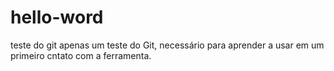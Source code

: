 # hello-word
teste do git
apenas um teste do Git, necessário para aprender a usar em um primeiro cntato com a ferramenta.
